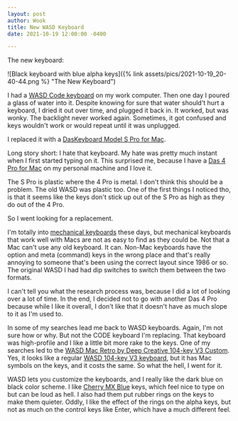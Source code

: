 ```yaml
---
layout: post
author: Wook
title: New WASD Keyboard
date: 2021-10-19 12:00:00 -0400

---
```

The new keyboard:

 ![Black keyboard with blue alpha keys]({% link assets/pics/2021-10-19_20-40-44.png %} "The New Keyboard")

I had a [WASD Code keyboard](https://www.wasdkeyboards.com/code-v3-104-key-mechanical-keyboard-zealio-67g.html) on my work computer.  Then one day I poured a glass of water into it.  Despite knowing for sure that water should't hurt a keyboard, I dried it out over time, and plugged it back in.  It worked, but was wonky.  The backlight never worked again.  Sometimes, it got confused and keys wouldn't work or would repeat until it was unplugged.

I replaced it with a [DasKeyboard Model S Pro for Mac](https://www.daskeyboard.com/model-s-professional-for-mac/).

Long story short: I hate that keyboard.  My hate was pretty much instant when I first started typing on it.  This surprised me, because I have a [Das 4 Pro for Mac](https://www.daskeyboard.com/daskeyboard-4-professional-for-mac/) on my personal machine and I love it.

The S Pro is plastic where the 4 Pro is metal.  I don't think this should be a problem.  The old WASD was plastic too.  One of the first things I noticed tho, is that it seems like the keys don't stick up out of the S Pro as high as they do out of the 4 Pro.

So I went looking for a replacement.

I'm totally into [mechanical keyboards](https://www.wasdkeyboards.com/mechanical-keyboard-guide) these days, but mechanical keyboards that work well with Macs are not as easy to find as they could be.  Not that a Mac can't use any old keyboard.  It can.  Non-Mac keyboards have the option and meta (command) keys in the wrong place and that's really annoying to someone that's been using the correct layout since 1986 or so.  The original WASD I had had dip switches to switch them between the two formats.

I can't tell you what the research process was, because I did a lot of looking over a lot of time.  In the end, I decided not to go with another Das 4 Pro because while I like it overall, I don't like that it doesn't have as much slope to it as I'm used to.

In some of my searches lead me back to WASD keyboards.  Again, I'm not sure how or why.  But not the CODE keyboard I'm replacing.  That keyboard was high-profile and I like a little bit more rake to the keys.  One of my searches led to the [WASD Mac Retro by Deep Creative 104-key V3 Custom](https://www.wasdkeyboards.com/mac-retro-by-deep-creative-104-key-v3-custom-mechanical-keyboard.html).  Yes, it looks like a regular [WASD 104-key V3 keyboard](https://www.wasdkeyboards.com/wasd-v3-104-key-custom-mechanical-keyboard.html), but it has Mac symbols on the keys, and it costs the same.  So what the hell, I went for it.

WASD lets you customize the keyboards, and I really like the dark blue on black color scheme.  I like [Cherry MX Blue](https://www.cherrymx.de/en/cherry-mx/mx-original/mx-blue.html) keys, which feel nice to type on but can be loud as hell.  I also had them put rubber rings on the keys to make them quieter.  Oddly, I like the effect of the rings on the alpha keys, but not as much on the control keys like Enter, which have a much different feel.